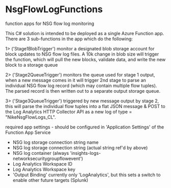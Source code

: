 # NsgFlowLogFunctions
function apps for NSG flow log monitoring

This C# solution is intended to be deployed as a single Azure Function app. There are 3 sub-functions in the app which do the following:

1> ('Stage1BlobTrigger') monitor a designated blob storage account for block updates to NSG flow log files. A 10k change in blob size will trigger the function, which will pull the new blocks, validate data, and write the new block to a storage queue

2> ('Stage2QueueTrigger') monitors the queue used for stage 1 output, when a new message comes in it will trigger 2nd stage to parse an individual NSG flow log record (which may contain multiple flow tuples). The parsed record is then written out to a separate output storage queue.

3> ('Stage3QueueTrigger') triggered by new message output by stage 2, this will parse the individual flow tuples into a flat JSON message & POST to the Log Analytics HTTP Collector API as a new log of type = "NikeNsgFlowLogs_CL". 

required app settings - should be configured in 'Application Settings' of the Function App Service
- NSG log storage connection string name
- NSG log storage connection string (actual string ref'd by above)
- NSG log container (always 'insights-logs-networksecuritygroupflowevent')
- Log Analytics Workspace ID
- Log Analytics Workspace key
- 'Output Binding' currently only 'LogAnalytics', but this sets a switch to enable other future targets (Splunk)




